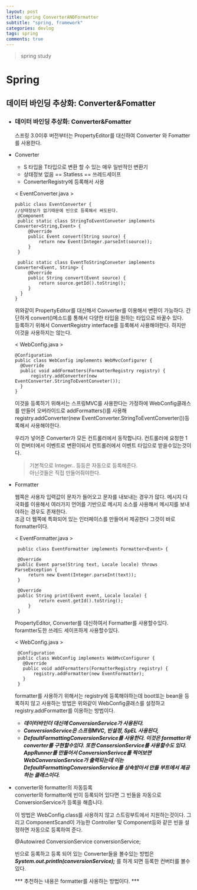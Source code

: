 ```yaml
---
layout: post
title: spring ConverterANDFormatter
subtitle: "spring, framework"
categories: devlog
tags: spring
comments: true
---
```

> spring study

# Spring

## 데이터 바인딩 추상화: Converter&Fomatter

* ### 데이터 바인딩 추상화: Converter&Fomatter

  스프링 3.0이후 버전부터는 PropertyEditor를 대신하여 Converter 와 Fomatter를 사용한다.

* Converter
    * S 타입을 T타입으로 변환 할 수 있는 매우 일반적인 변환기
    * 상태정보 없음 == Statless == 쓰레드세이프
    * ConverterRegistry에 등록해서 사용
  
   < EventConverter.java >

   ```
   public class EventConverter {
   //상태정보가 없기때문에 빈으로 등록해서 써도된다.
    @Component
    public static class StringToEventConveter implements Converter<String,Event> {
        @Override
        public Event convert(String source) {
            return new Event(Integer.parseInt(source));
        }
    }

    public static class EventToStringConveter implements Converter<Event, String> {
        @Override
        public String convert(Event source) {
            return source.getId().toString();
        }
     }
   }
   ```
    위와같이 PropertyEditor를 대신해서 Converter를 이용해서 변환이 가능하다. 
    간단하게 convert()메소드를 통해서 다양한 타입을 원하는 타입으로 바꿀수 있다.  
    등록하기 위해서 ConvertRegistry interface를 등록해서 사용해야한다. 하지만 이것을 사용하지는 않는다.  

    < WebConfig.java >
    ```
    @Configuration
    public class WebConfig implements WebMvcConfigurer {
      @Override
      public void addFormatters(FormatterRegistry registry) {
          registry.addConverter(new EventConverter.StringToEventConveter());
      }
    }
    ```
    이것을 등록하기 위해서는 스프링MVC를 사용한다는 가정하에 WebConfig클래스를 만들어 오버라이드로 addFormatters()를 사용해 registry.addConverter(new EventConverter.StringToEventConverter())등록해서 사용해야한다.  

    우리가 넣어준 Converter가 모든 컨트롤러에서 동작합니다. 컨트롤러에 요청한 1이 컨버터에서 이벤트로 변환이되서 컨트롤러에서 이벤트 타입으로 받을수있는것이다.   
    >기본적으로 Integer.. 등등은 자동으로 등록해준다.   
    아닌것들은 직접 만들어줘야한다.  

* Formatter

    웹쪽은 사용자 입력값이 문자가 들어오고 문자를 내보내는 경우가 많다. 
    메시지 다국화를 이용해서 여러가지 언어를 기반으로 메시지 소스를 사용해서 메시지를 보내야하는 경우도 존재한다.  
    조금 더 웹쪽에 특화되어 있는 인터페이스를 만들어서 제공한다 그것이 바로 formatter이다.

   < EventFormatter.java > 
   ```
    public class EventFormatter implements Formatter<Event> {

    @Override
    public Event parse(String text, Locale locale) throws ParseException {
        return new Event(Integer.parseInt(text));
    }

    @Override
    public String print(Event event, Locale locale) {
            return event.getId().toString();
        }
    }
   ```
   PropertyEditor, Converter를 대신하여서 Formatter를 사용할수있다.  
   foramtter도한 쓰레드 세이프하게 사용할수있다.

   < WebConfig.java >
   ```
    @Configuration
    public class WebConfig implements WebMvcConfigurer {
      @Override
      public void addFormatters(FormatterRegistry registry) {
          registry.addFormatter(new EventFormatter);
      }
    }
    ```
    formatter를 사용하기 위해서는 registry에 등록해야하는데 boot또는 bean을 등록하지 않고 사용하는 방법은 위와같이 WebConfig클래스를 설정하고 registry.addFormatter를 이용하는 방법이다.

    * ***데이터바인더 대신에 ConversionService가 사용된다.***
    * ***ConversionService은 스프링MVC, 빈설정, SpEL  사용된다,***
    * ***DefaultFormattingConversionService를 사용한다. 이것은 formatter와 converter를 구현할수있다. 또한 ConsersionService를 사용할수도 있다. AppRunner를 만들어서 ConversionSerivce를 찍어보면 WebConversionService가 출력되는데 이는 DefaultFormattingConversionService를 상속받아서 만들 부트에서 제공하는 클래스이다.***

* converter와 formatter의 자동등록  
  converter와 formatter에 빈이 등록되어 있다면 그 빈들을 자동으로 ConversionService가 등록을 해줍니다.
  
  이 방법은 WebConfig.class를 사용하지 않고 스트링부트에서 지원하는것이다. 그리고 ComponentScand이 가능한 Controller 및 Component등와 같은 빈을 설정하면 자동으로 등록하여 준다. 

   @Autowired
   ConversionService conversionService;
   
   빈으로 등록하고 등록 되어 있는 Converter들을 볼수있는 방법은 ***System.out.println(conversionService);*** 를 하게 되면 등록한 컨버터를 볼수있다.  

  *** 추천하는 내용은 formatter를 사용하는 방법이다. ***








